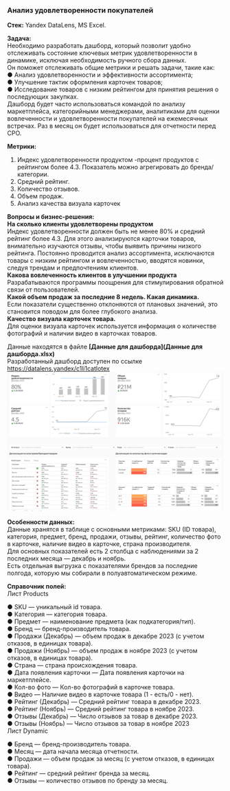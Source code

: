 ### Анализ удовлетворенности покупателей  

**Стек:** Yandex DataLens, MS Excel.  

**Задача:**  
Необходимо разработать дашборд, который позволит удобно отслеживать состояние ключевых метрик удовлетворенности в динамике, исключая необходимость ручного сбора данных.  
Он поможет отслеживать общие метрики и решать задачи, такие как:   
● Анализ удовлетворенности и эффективности ассортимента;   
● Улучшение тактик оформления карточек товаров;   
● Исследование товаров с низким рейтингом для принятия решения о последующих закупках.  
Дашборд будет часто использоваться командой по анализу маркетплейса, категорийными менеджерами, аналитиками для оценки вовлеченности и удовлетворенности покупателей на ежемесячных встречах. Раз в месяц он будет использоваться для отчетности перед CPO.   

**Метрики:**  
1. Индекс удовлетворенности продуктом -процент продуктов с рейтингом более 4.3. Показатель можно агрегировать до бренда/категории.   
2. Средний рейтинг.   
3. Количество отзывов.   
4. Объем продаж.   
5. Анализ качества визуала карточек
 
**Вопросы и бизнес-решения:**  
**На сколько клиенты удовлетворены продуктом**   
Индекс удовлетворенности должен быть не менее 80% и средний рейтинг более 4.3. Для этого анализируются карточки товаров, внимательно изучаются отзывы, чтобы выявить причины низкого рейтинга. Постоянно проводится анализ ассортимента, исключаются товары с низким рейтингом и вовлеченностью, вводятся новинки, следуя трендам и предпочтениям клиентов.  
**Какова вовлеченность клиентов в улучшении продукта**    
Разрабатываются программы поощрения для стимулирования обратной связи от пользователей.   
**Какой объем продаж за последние 8 недель. Какая динамика.**  
Если показатели существенно отклоняются от плановых значений, это становится поводом для более глубокого анализа.  
**Качество визуала карточек товара.**  
Для оценки визуала карточек используется информация о количестве фотографий и наличии видео в карточках товаров.

Данные находятся в файле **[Данные для дашборда](Данные для дашборда.xlsx)**  
Разработанный дашборд доступен по ссылке https://datalens.yandex/c1li1catlotex  
![скриншот](скриншот_дашборда.png)

**Особенности данных:**  
Данные хранятся в таблице с основными метриками: SKU (ID товара), категория, предмет, бренд, продажи, отзывы, рейтинг, количество фото в карточке, наличие видео в карточке, страна производителя.  
Для основных показателей есть 2 столбца с наблюдениями за 2 последних месяца — декабрь и ноябрь.  
Есть отдельная выгрузка с показателями брендов за последние полгода, которую мы собирали в полуавтоматическом режиме.   

**Справочник полей:**   
Лист Products  

● SKU — уникальный id товара.  
● Категория — категория товара.   
● Предмет — наименование предмета (как подкатегория/тип).  
● Бренд — бренд-производитель товара.  
● Продажи (Декабрь) — объем продаж в декабре 2023 (с учетом отказов, в единицах товара).  
● Продажи (Ноябрь) — объем продаж в ноябре 2023 (с учетом отказов, в единицах товара).  
● Страна — страна происхождения товара.  
● Дата появления карточки — Дата появления карточки на маркетплейсе.  
● Кол-во фото — Кол-во фотографий в карточке товара.  
● Видео — Наличие видео в карточке товара (1 - есть/0 - нет).  
● Рейтинг (Декабрь) — Средний рейтинг товара в декабре 2023.  
● Рейтинг (Ноябрь) — Средний рейтинг товара в ноябре 2023.  
● Отзывы (Декабрь) — Число отзывов за товар в декабре 2023.  
● Отзывы (Ноябрь) — Число отзывов за товар в ноябре 2023  
Лист Dynamic  

● Бренд — бренд-производитель товара.  
● Месяц — дата начала месяца отчетности.  
● Продажи — объем продаж за месяц (с учетом отказов, в единицах товара).  
● Рейтинг — средний рейтинг бренда за месяц.  
● Отзывы — количество отзывов по бренду за месяц.  
